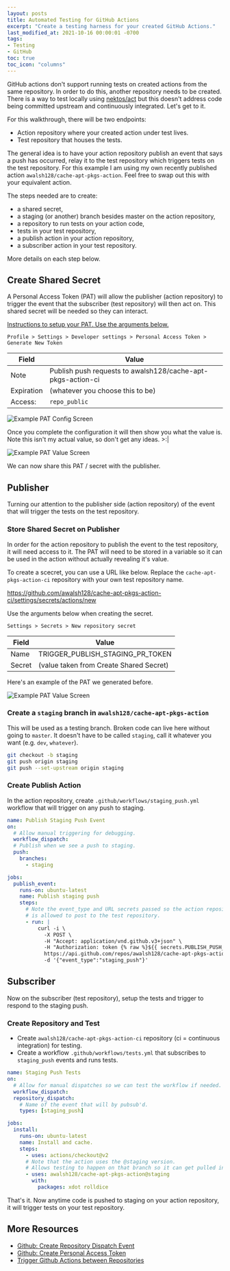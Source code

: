 ```yaml
---
layout: posts
title: Automated Testing for GitHub Actions
excerpt: "Create a testing harness for your created GitHub Actions."
last_modified_at: 2021-10-16 00:00:01 -0700
tags:
- Testing
- GitHub
toc: true
toc_icon: "columns"
---
```


GitHub actions don't support running tests on created actions from the same repository. In order to do this, another repository needs to be created. There is a way to test locally using [nektos/act](https://github.com/nektos/act) but this doesn't address code being committed upstream and continuously integrated. Let's get to it.

For this walkthrough, there will be two endpoints:

* Action repository where your created action under test lives.
* Test repository that houses the tests.

The general idea is to have your action repository publish an event that says a push has occurred, relay it to the test repository which triggers tests on the test repository. For this example I am using my own recently published action ``awalsh128/cache-apt-pkgs-action``. Feel free to swap out this with your equivalent action.

The steps needed are to create:

* a shared secret,
* a staging (or another) branch besides master on the action repository,
* a repository to run tests on your action code,
* tests in your test repository,
* a publish action in your action repository,
* a subscriber action in your test repository.

More details on each step below.

## Create Shared Secret

A Personal Access Token (PAT) will allow the publisher (action repository) to trigger the event that the subscriber (test repository) will then act on. This shared secret will be needed so they can interact.

[Instructions to setup your PAT. Use the arguments below.](https://github.com/settings/tokens)

``Profile > Settings > Developer settings > Personal Access Token > Generate New Token``

| Field      | Value                                                       |
| ---------- | ----------------------------------------------------------- |
| Note       | Publish push requests to awalsh128/cache-apt-pkgs-action-ci |
| Expiration | (whatever you choose this to be)                            |
| Access:    | ``repo_public``                                             |

![Example PAT Config Screen](/assets/img/2021-10-12-automated-testing-for-github-actions/personal_access_token.png)

Once you complete the configuration it will then show you what the value is. Note this isn't my actual value, so don't get any ideas. >:\|

![Example PAT Value Screen](/assets/img/2021-10-12-automated-testing-for-github-actions/personal_access_token_value.png)

We can now share this PAT / secret with the publisher.

## Publisher

Turning our attention to the publisher side (action repository) of the event that will trigger the tests on the test repository.

### Store Shared Secret on Publisher

In order for the action repository to publish the event to the test repository, it will need access to it. The PAT will need to be stored in a variable so it can be used in the action without actually revealing it's value.

To create a scecret, you can use a URL like below. Replace the ``cache-apt-pkgs-action-ci`` repository with your own test repository name.

<https://github.com/awalsh128/cache-apt-pkgs-action-ci/settings/secrets/actions/new>

Use the arguments below when creating the secret.

``Settings > Secrets > New repository secret``

| Field  | Value                                   |
| ------ | --------------------------------------- |
| Name   | TRIGGER_PUBLISH_STAGING_PR_TOKEN        |
| Secret | (value taken from Create Shared Secret) |

Here's an example of the PAT we generated before.

![Example PAT Value Screen](/assets/img/2021-10-12-automated-testing-for-github-actions/secret.png)

### Create a ``staging`` branch in ``awalsh128/cache-apt-pkgs-action``

This will be used as a testing branch. Broken code can live here without going to ``master``. It doesn't have to be called ``staging``, call it whatever you want (e.g. ``dev``, ``whatever``).

```sh
git checkout -b staging
git push origin staging
git push --set-upstream origin staging
```

### Create Publish Action

In the action repository, create ``.github/workflows/staging_push.yml`` workflow that will trigger on any push to staging.

```yml
name: Publish Staging Push Event
on:
  # Allow manual triggering for debugging.
  workflow_dispatch:
  # Publish when we see a push to staging.
  push:
    branches:
      - staging

jobs:
  publish_event:
    runs-on: ubuntu-latest
    name: Publish staging push
    steps:
      # Note the event_type and URL secrets passed so the action repository 
      # is allowed to post to the test repository.
      - run: |
          curl -i \
            -X POST \
            -H "Accept: application/vnd.github.v3+json" \
            -H "Authorization: token {% raw %}${{ secrets.PUBLISH_PUSH_TOKEN }}{% endraw %}" \
            https://api.github.com/repos/awalsh128/cache-apt-pkgs-action-ci/dispatches \
            -d '{"event_type":"staging_push"}'
```

## Subscriber

Now on the subscriber (test repository), setup the tests and trigger to respond to the staging push.

### Create Repository and Test

* Create ``awalsh128/cache-apt-pkgs-action-ci`` repository (ci = continuous integration) for testing.
* Create a workflow ``.github/workflows/tests.yml`` that subscribes to ``staging_push`` events and runs tests.

```yml
name: Staging Push Tests
on:
  # Allow for manual dispatches so we can test the workflow if needed.
  workflow_dispatch:
  repository_dispatch:
    # Name of the event that will by pubsub'd.
    types: [staging_push]

jobs:
  install:
    runs-on: ubuntu-latest
    name: Install and cache.
    steps:
      - uses: actions/checkout@v2
      # Note that the action uses the @staging version.
      # Allows testing to happen on that branch so it can get pulled into master once it passes.
      - uses: awalsh128/cache-apt-pkgs-action@staging
        with:
          packages: xdot rolldice
```

That's it. Now anytime code is pushed to staging on your action repository, it will trigger tests on your test repository.

## More Resources

* [Github: Create Repository Dispatch Event](https://docs.github.com/en/rest/reference/repos#create-a-repository-dispatch-event)
* [Github: Create Personal Access Token](https://docs.github.com/en/authentication/keeping-your-account-and-data-secure/creating-a-personal-access-token)
* [Trigger Github Actions between Repositories](https://blog.m157q.tw/posts/2020/07/16/make-one-github-actions-workflow-trigger-another-github-actions-workflow)
